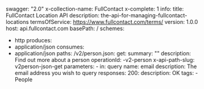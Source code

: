 swagger: "2.0"
x-collection-name: FullContact
x-complete: 1
info:
  title: FullContact Location API
  description: the-api-for-managing-fullcontact-locations
  termsOfService: https://www.fullcontact.com/terms/
  version: 1.0.0
host: api.fullcontact.com
basePath: /
schemes:
- http
produces:
- application/json
consumes:
- application/json
paths:
  /v2/person.json:
    get:
      summary: ""
      description: Find out more about a person
      operationId: -v2-person
      x-api-path-slug: v2person-json-get
      parameters:
      - in: query
        name: email
        description: The email address you wish to query
      responses:
        200:
          description: OK
      tags:
      - People